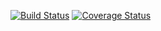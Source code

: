 [![Build Status](https://travis-ci.org/sharksforarms/rust-packet.svg?branch=master)](https://travis-ci.org/sharksforarms/rust-packet)
[![Coverage Status](https://coveralls.io/repos/github/sharksforarms/rust-packet/badge.svg?branch=master)](https://coveralls.io/github/sharksforarms/rust-packet?branch=master)
